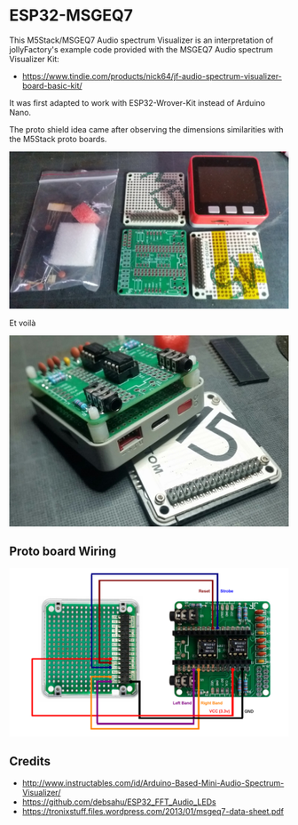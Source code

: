 # ESP32-MSGEQ7


This M5Stack/MSGEQ7 Audio spectrum Visualizer is an interpretation of jollyFactory's example code provided with the MSGEQ7 Audio spectrum Visualizer Kit:

  - https://www.tindie.com/products/nick64/jf-audio-spectrum-visualizer-board-basic-kit/

It was first adapted to work with ESP32-Wrover-Kit instead of Arduino Nano.

The proto shield idea came after observing the dimensions similarities with the M5Stack proto boards.

<img width=512 src=tindie-kit.png>

Et voilà

<img width=512 src=m5-proto-hat.jpeg>

Proto board Wiring
------------------

<img width=512 src=wiring.png>


Credits
-------
  - http://www.instructables.com/id/Arduino-Based-Mini-Audio-Spectrum-Visualizer/
  - https://github.com/debsahu/ESP32_FFT_Audio_LEDs
  - https://tronixstuff.files.wordpress.com/2013/01/msgeq7-data-sheet.pdf
